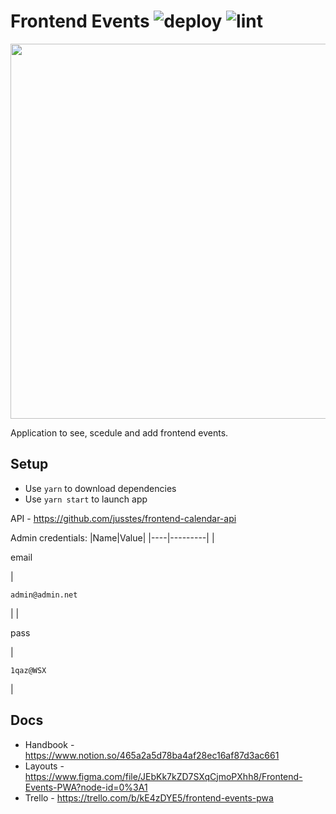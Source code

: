 # Frontend Events ![deploy](https://github.com/DanTrofimov/fe-calendar/actions/workflows/deploy.yml/badge.svg) ![lint](https://github.com/DanTrofimov/fe-calendar/actions/workflows/lint.yml/badge.svg)

<img src="https://user-images.githubusercontent.com/44056222/154472716-1b01abac-4cc1-4ab5-bbdb-a1b29df7a4a3.png" width="600"/>

Application to see, scedule and add frontend events.
## Setup

- Use `yarn` to download dependencies
- Use `yarn start` to launch app

API - https://github.com/jusstes/frontend-calendar-api

Admin credentials:
|Name|Value|
|----|---------|
|<p width=300>email</p>|<p width=300>`admin@admin.net`</p>|
|<p width=300>pass</p>|<p width=300>`1qaz@WSX`</p>|

## Docs

- Handbook - https://www.notion.so/465a2a5d78ba4af28ec16af87d3ac661
- Layouts - https://www.figma.com/file/JEbKk7kZD7SXqCjmoPXhh8/Frontend-Events-PWA?node-id=0%3A1
- Trello - https://trello.com/b/kE4zDYE5/frontend-events-pwa
